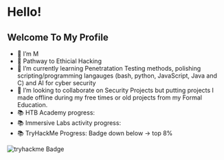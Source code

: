 # Hello!
## Welcome To My Profile

- 👋 I’m M
- 👀 Pathway to Ethicial Hacking
- 🌱 I’m currently learning Penetratation Testing methods, polishing scripting/programming langauges (bash, python, JavaScript, Java and C) and AI for cyber security
- 💞️ I’m looking to collaborate on Security Projects but putting projects I made offline during my free times or old projects from my Formal Education.
- 📚 HTB Academy progress: <!-- [HTB Academy transcript](https://github.com/MukeshBalaSundar/MukeshBalaSundar/blob/main/HTB%20Academy%20Student%20Transcript.pdf)  -->
- 📚 Immersive Labs activity progress: <!-- [My Immersive Labs progress](https://github.com/MukeshBalaSundar/MukeshBalaSundar/blob/main/Activity-Report-3.pdf) -->
- 📚 TryHackMe Progress: Badge down below -> top 8%
<!-- - 📫 How to reach me: Discord;- Zion#7753 (Will take some time to Respond!) -->
![tryhackme Badge](https://tryhackme-badges.s3.amazonaws.com/Mkb.snd.png)

<!---
MukeshBalaSundar/MukeshBalaSundar is a ✨ special ✨ repository because its `README.md` (this file) appears on your GitHub profile.
You can click the Preview link to take a look at your changes.
--->
